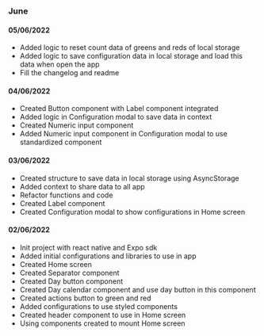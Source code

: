 
### June
#### 05/06/2022
- Added logic to reset count data of greens and reds of local storage
- Added logic to save configuration data in local storage and load this data when open the app
- Fill the changelog and readme

#### 04/06/2022
- Created Button component with Label component integrated
- Added logic in Configuration modal to save data in context
- Created Numeric input component
- Added Numeric input component in Configuration modal to use standardized component

#### 03/06/2022
- Created structure to save data in local storage using AsyncStorage
- Added context to share data to all app
- Refactor functions and code
- Created Label component
- Created Configuration modal to show configurations in Home screen
#### 02/06/2022
- Init project with react native and Expo sdk
- Added initial configurations and libraries to use in app
- Created Home screen
- Created Separator component
- Created Day button component
- Created Day calendar component and use day button in this component
- Created actions button to green and red
- Added configurations to use styled components
- Created header component to use in Home screen
- Using components created to mount Home screen

